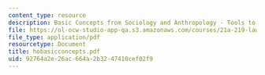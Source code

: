 ```yaml
---
content_type: resource
description: Basic Concepts from Sociology and Anthropology - Tools to Think with
file: https://ol-ocw-studio-app-qa.s3.amazonaws.com/courses/21a-219-law-and-society-spring-2003/92764a2e26ac664a2b3247410cef02f9_hobasicconcepts.pdf
file_type: application/pdf
resourcetype: Document
title: hobasicconcepts.pdf
uid: 92764a2e-26ac-664a-2b32-47410cef02f9
---
```

